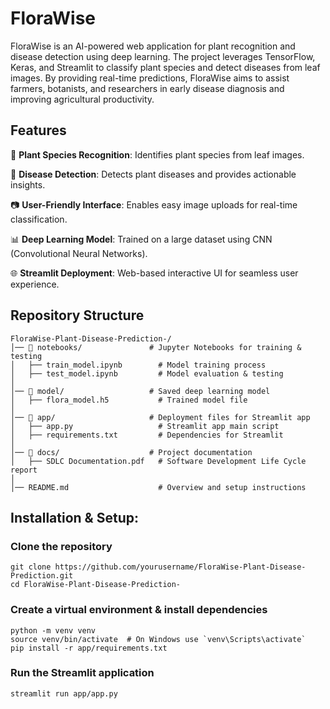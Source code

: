 # FloraWise
FloraWise is an AI-powered web application for plant recognition and disease detection using deep learning. The project leverages TensorFlow, Keras, and Streamlit to classify plant species and detect diseases from leaf images. By providing real-time predictions, FloraWise aims to assist farmers, botanists, and researchers in early disease diagnosis and improving agricultural productivity.
## Features
🌿 **Plant Species Recognition**: Identifies plant species from leaf images.

🦠 **Disease Detection**: Detects plant diseases and provides actionable insights.

📷 **User-Friendly Interface**: Enables easy image uploads for real-time classification.

📊 **Deep Learning Model**: Trained on a large dataset using CNN (Convolutional Neural Networks).

🌐 **Streamlit Deployment**: Web-based interactive UI for seamless user experience.

## Repository Structure
```
FloraWise-Plant-Disease-Prediction-/
│── 📂 notebooks/               # Jupyter Notebooks for training & testing
│   ├── train_model.ipynb        # Model training process
│   ├── test_model.ipynb         # Model evaluation & testing
│
│── 📂 model/                   # Saved deep learning model
│   ├── flora_model.h5           # Trained model file
│
│── 📂 app/                     # Deployment files for Streamlit app
│   ├── app.py                   # Streamlit app main script
│   ├── requirements.txt         # Dependencies for Streamlit
│
│── 📂 docs/                    # Project documentation
│   ├── SDLC Documentation.pdf   # Software Development Life Cycle report
│
│── README.md                    # Overview and setup instructions
```
## Installation & Setup:
### Clone the repository
```
git clone https://github.com/yourusername/FloraWise-Plant-Disease-Prediction.git
cd FloraWise-Plant-Disease-Prediction-
```
### Create a virtual environment & install dependencies
```
python -m venv venv
source venv/bin/activate  # On Windows use `venv\Scripts\activate`
pip install -r app/requirements.txt
```
### Run the Streamlit application
```
streamlit run app/app.py
```
